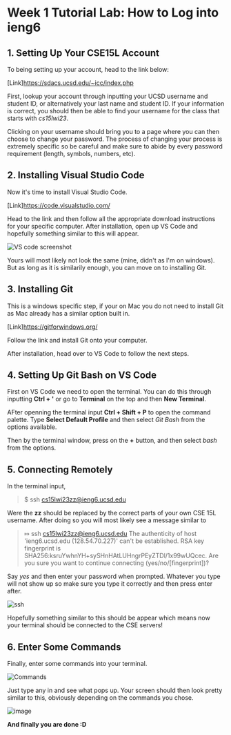 # Week 1 Tutorial Lab: How to Log into ieng6

## 1. Setting Up Your CSE15L Account

To being setting up your account, head to the link below:

[Link]https://sdacs.ucsd.edu/~icc/index.php

First, lookup your account through inputting your UCSD username and student ID, or alternatively your last name and student ID.
If your information is correct, you should then be able to find your username for the class that starts with *cs15lwi23*.

Clicking on your username should bring you to a page where you can then choose to change your password. The process of changing your process
is extremely specific so be careful and make sure to abide by every password requirement (length, symbols, numbers, etc).

## 2. Installing Visual Studio Code

Now it's time to install Visual Studio Code.

[Link]https://code.visualstudio.com/

Head to the link and then follow all the appropriate download instructions for your specific computer. After installation,
open up VS Code and hopefully something similar to this will appear.

![VS code screenshot](https://user-images.githubusercontent.com/122496012/211947536-76d201b7-c97b-453d-b96e-103a34f1bb6a.PNG)

Yours will most likely not look the same (mine, didn't as I'm on windows). But as long as it is similarily enough, you can move on to installing Git.

## 3. Installing Git

This is a windows specific step, if your on Mac you do not need to install Git as Mac already has a similar option built in.

[Link]https://gitforwindows.org/

Follow the link and install Git onto your computer.

After installation, head over to VS Code to follow the next steps.

## 4. Setting Up Git Bash on VS Code

First on VS Code we need to open the terminal. You can do this through inputting **Ctrl + '** or go to **Terminal** on the top and then **New Terminal**.

AFter openning the terminal input **Ctrl + Shift + P** to open the command palette. Type **Select Default Profile** and then select *Git Bash* from the options 
available.

Then by the terminal window, press on the **+** button, and then select *bash* from the options.

## 5. Connecting Remotely

In the terminal input, 
> $ ssh cs15lwi23zz@ieng6.ucsd.edu

Were the **zz** should be replaced by the correct parts of your own CSE 15L username.
After doing so you will most likely see a message similar to 
> ⤇ ssh cs15lwi23zz@ieng6.ucsd.edu
The authenticity of host 'ieng6.ucsd.edu (128.54.70.227)' can't be established.
RSA key fingerprint is SHA256:ksruYwhnYH+sySHnHAtLUHngrPEyZTDl/1x99wUQcec.
Are you sure you want to continue connecting (yes/no/[fingerprint])? 

Say *yes* and then enter your password when prompted. Whatever you type will not show up so make sure you type it correctly and then press enter
after.

![ssh](https://user-images.githubusercontent.com/122496012/211947665-f696bb3b-e332-4520-984e-7609eaafe26f.PNG)

Hopefully something similar to this should be appear which means now your terminal should be connected to the CSE servers!

## 6. Enter Some Commands

Finally, enter some commands into your terminal.

![Commands](https://user-images.githubusercontent.com/122496012/211947720-46c844ab-7e6f-4ff2-9709-7c850eaeb205.PNG)

Just type any in and see what pops up. Your screen should then look pretty similar to this, obviously depending on the commands you chose.

![image](https://user-images.githubusercontent.com/122496012/211947777-bce97802-408d-4cb5-b9b6-6bde5903aa64.png)

**And finally you are done :D**
